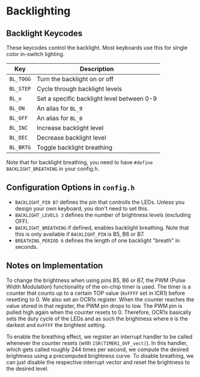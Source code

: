 # Backlighting

<!-- FIXME: Describe how backlighting works in QMK -->

## Backlight Keycodes

These keycodes control the backlight. Most keyboards use this for single color in-switch lighting.

|Key      |Description                               |
|---------|------------------------------------------|
|`BL_TOGG`|Turn the backlight on or off              |
|`BL_STEP`|Cycle through backlight levels            |
|`BL_x`   |Set a specific backlight level between 0-9|
|`BL_ON`  |An alias for `BL_9`                       |
|`BL_OFF` |An alias for `BL_0`                       |
|`BL_INC` |Increase backlight level                  |
|`BL_DEC` |Decrease backlight level                  |
|`BL_BRTG`|Toggle backlight breathing				 |

Note that for backlight breathing, you need to have `#define BACKLIGHT_BREATHING` in your config.h.

## Configuration Options in `config.h`

* `BACKLIGHT_PIN B7` defines the pin that controlls the LEDs. Unless you design your own keyboard, you don't need to set this.
* `BACKLIGHT_LEVELS 3` defines the number of brightness levels (excluding OFF).
* `BACKLIGHT_BREATHING` if defined, enables backlight breathing. Note that this is only available if `BACKLIGHT_PIN` is B5, B6 or B7.
* `BREATHING_PERIOD 6` defines the length of one backlight "breath" in seconds.

## Notes on Implementation

To change the brightness when using pins B5, B6 or B7, the PWM (Pulse Width Modulation) functionality of the on-chip timer is used.
The timer is a counter that counts up to a certain TOP value (`0xFFFF` set in ICR1) before resetting to 0.
We also set an OCR1x register.
When the counter reaches the value stored in that register, the PWM pin drops to low.
The PWM pin is pulled high again when the counter resets to 0.
Therefore, OCR1x basically sets the duty cycle of the LEDs and as such the brightness where `0` is the darkest and `0xFFFF` the brightest setting.

To enable the breathing effect, we register an interrupt handler to be called whenever the counter resets (with `ISR(TIMER1_OVF_vect)`).
In this handler, which gets called roughly 244 times per second, we compute the desired brightness using a precomputed brightness curve.
To disable breathing, we can just disable the respective interrupt vector and reset the brightness to the desired level.
